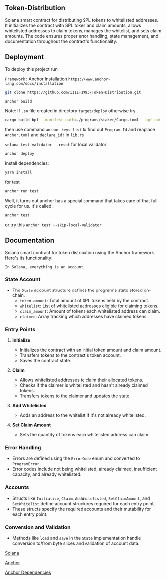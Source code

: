 
##  Token-Distribution

Solana smart contract for distributing SPL tokens to whitelisted addresses. It initializes the contract with SPL token and claim amounts, allows whitelisted addresses to claim tokens, manages the whitelist, and sets claim amounts. The code ensures proper error handling, state management, and documentation throughout the contract's functionality.








## Deployment

To deploy this project run

`Framework:` Anchor Installation ```https://www.anchor-lang.com/docs/installation```

```bash
git clone https://github.com/1111-1993/Token-Distribution.git
```
```bash 
anchor build
```
Note: If ```.so``` file created in directory ```target/deploy``` otherwise try
```bash
cargo build-bpf --manifest-path=./programs/staker/Cargo.toml --bpf-out-dir=target/deploy
```
then use command ```anchor keys list``` to find out ```Program Id``` and reaplace ```Anchor.toml``` and ```declare_id!``` in ```lib.rs```

```solana-test-validator --reset``` for local validator
 


```bash
anchor deploy
```
Install dependencies:
```bash
yarn install
```

for test 
```bash 
anchor run test
```
Well, it turns out anchor has a special command that takes care of that full cycle for us. It's called:

```bash 
anchor test
```
or try this ```anchor test --skip-local-validator```


## Documentation

Solana smart contract for token distribution using the Anchor framework. Here's its functionality:

`In Solana, everything is an account`

### State Account
- The `State` account structure defines the program's state stored on-chain.
  - `token_amount`: Total amount of SPL tokens held by the contract.
  - `whitelist`: List of whitelisted addresses eligible for claiming tokens.
  - `claim_amount`: Amount of tokens each whitelisted address can claim.
  - `claimed`: Array tracking which addresses have claimed tokens.


### Entry Points
1. **Initialize**
   - Initializes the contract with an initial token amount and claim amount.
   - Transfers tokens to the contract's token account.
   - Saves the contract state.

2. **Claim**
   - Allows whitelisted addresses to claim their allocated tokens.
   - Checks if the claimer is whitelisted and hasn't already claimed tokens.
   - Transfers tokens to the claimer and updates the state.

3. **Add Whitelisted**
   - Adds an address to the whitelist if it's not already whitelisted.

4. **Set Claim Amount**
   - Sets the quantity of tokens each whitelisted address can claim.


### Error Handling
- Errors are defined using the `ErrorCode` enum and converted to `ProgramError`.
- Error codes include not being whitelisted, already claimed, insufficient capacity, and already whitelisted.

### Accounts
- Structs like `Initialize`, `Claim`, `AddWhitelisted`, `SetClaimAmount`, and `SetWhitelist` define account structures required for each entry point.
- These structs specify the required accounts and their mutability for each entry point.

### Conversion and Validation
- Methods like `load` and `save` in the `State` implementation handle conversion to/from byte slices and validation of account data.



[Solana](https://docs.solana.com/)

[Anchor](https://www.anchor-lang.com/)

[Anchor Dependencies](https://www.anchor-lang.com/docs/installation/)



